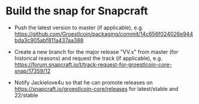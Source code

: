 # Build the snap for Snapcraft

- Push the latest version to master (if applicable), e.g. https://github.com/Groestlcoin/packaging/commit/14c656f024026e944bda3c905abf811a437aa388

- Create a new branch for the major release "VV.x" from master (for historical reasons) and request the
  track (if applicable), e.g. https://forum.snapcraft.io/t/track-request-for-groestlcoin-core-snap/17359/12

- Notify Jackielove4u so that he can promote releases on https://snapcraft.io/groestlcoin-core/releases for latest/stable and 22/stable
